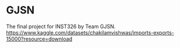 # GJSN
The final project for INST326 by Team GJSN.
https://www.kaggle.com/datasets/chakilamvishwas/imports-exports-15000?resource=download
